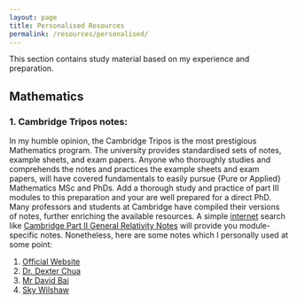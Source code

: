 ```yaml
---
layout: page
title: Personalised Resources
permalink: /resources/personalised/
---
```


This section contains study material based on my experience and preparation.

## Mathematics

### 1. Cambridge Tripos notes:

In my humble opinion, the Cambridge Tripos is the most prestigious Mathematics program. The university provides standardised sets of notes, example sheets, and exam papers. Anyone who thoroughly studies and comprehends the notes and practices the example sheets and exam papers, will have covered fundamentals to easily pursue {Pure or Applied} Mathematics MSc and PhDs. Add a thorough study and practice of part III modules to this preparation and your are well prepared for a direct PhD. Many professors and students at Cambridge have compiled their versions of notes, further enriching the available resources. A simple [internet](https://duckduckgo.com/) search like [Cambridge Part II General Relativity Notes](https://duckduckgo.com/?t=h_&q=Cambridge+Part+II+General+Relativity+Notes&ia=web) will provide you module-specific notes. Nonetheless, here are some notes which I personally used at some point:


  1. [Official Website](https://www.maths.cam.ac.uk/undergrad/studentreps/tripos-specific-resources) 
  2. [Dr. Dexter Chua](https://dec41.user.srcf.net/) 
  3. [Mr David Bai](https://zb260.user.srcf.net/notes/)
  4. [Sky Wilshaw](https://thirdsgames.co.uk/maths.html)

